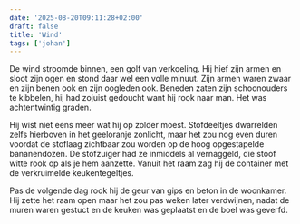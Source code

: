 ```yaml
---
date: '2025-08-20T09:11:28+02:00'
draft: false
title: 'Wind'
tags: ['johan']
---
```


De wind stroomde binnen, een golf van verkoeling. Hij hief zijn armen en sloot zijn ogen en stond daar wel een volle minuut. Zijn armen waren zwaar en zijn benen ook en zijn oogleden ook. Beneden zaten zijn schoonouders te kibbelen, hij had zojuist gedoucht want hij rook naar man. Het was achtentwintig graden.

Hij wist niet eens meer wat hij op zolder moest. Stofdeeltjes dwarrelden zelfs hierboven in het geeloranje zonlicht, maar het zou nog even duren voordat de stoflaag zichtbaar zou worden op de hoog opgestapelde bananendozen. De stofzuiger had ze inmiddels al vernaggeld, die stoof witte rook op als je hem aanzette. Vanuit het raam zag hij de container met de verkruimelde keukentegeltjes.

Pas de volgende dag rook hij de geur van gips en beton in de woonkamer. Hij zette het raam open maar het zou pas weken later verdwijnen, nadat de muren waren gestuct en de keuken was geplaatst en de boel was geverfd.
